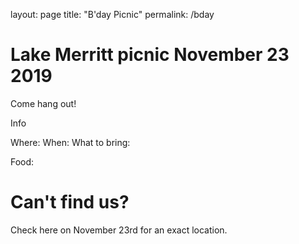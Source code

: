 layout: page
title: "B'day Picnic"
permalink: /bday


Lake Merritt picnic November 23 2019
===========

Come hang out! 


Info

Where: 
When: 
What to bring: 

Food: 



# Can't find us? 

Check here on November 23rd for an exact location. 

